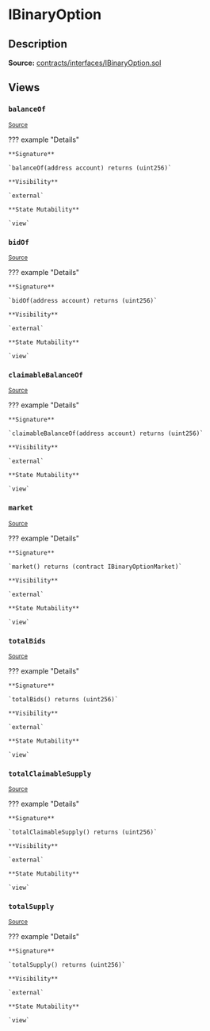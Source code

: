 # IBinaryOption

## Description

**Source:** [contracts/interfaces/IBinaryOption.sol](https://github.com/Synthetixio/synthetix/tree/v2.33.1/contracts/interfaces/IBinaryOption.sol)

## Views

### `balanceOf`

<sub>[Source](https://github.com/Synthetixio/synthetix/tree/v2.33.1/contracts/interfaces/IBinaryOption.sol#L17)</sub>

??? example "Details"

    **Signature**

    `balanceOf(address account) returns (uint256)`

    **Visibility**

    `external`

    **State Mutability**

    `view`

### `bidOf`

<sub>[Source](https://github.com/Synthetixio/synthetix/tree/v2.33.1/contracts/interfaces/IBinaryOption.sol#L13)</sub>

??? example "Details"

    **Signature**

    `bidOf(address account) returns (uint256)`

    **Visibility**

    `external`

    **State Mutability**

    `view`

### `claimableBalanceOf`

<sub>[Source](https://github.com/Synthetixio/synthetix/tree/v2.33.1/contracts/interfaces/IBinaryOption.sol#L21)</sub>

??? example "Details"

    **Signature**

    `claimableBalanceOf(address account) returns (uint256)`

    **Visibility**

    `external`

    **State Mutability**

    `view`

### `market`

<sub>[Source](https://github.com/Synthetixio/synthetix/tree/v2.33.1/contracts/interfaces/IBinaryOption.sol#L11)</sub>

??? example "Details"

    **Signature**

    `market() returns (contract IBinaryOptionMarket)`

    **Visibility**

    `external`

    **State Mutability**

    `view`

### `totalBids`

<sub>[Source](https://github.com/Synthetixio/synthetix/tree/v2.33.1/contracts/interfaces/IBinaryOption.sol#L15)</sub>

??? example "Details"

    **Signature**

    `totalBids() returns (uint256)`

    **Visibility**

    `external`

    **State Mutability**

    `view`

### `totalClaimableSupply`

<sub>[Source](https://github.com/Synthetixio/synthetix/tree/v2.33.1/contracts/interfaces/IBinaryOption.sol#L23)</sub>

??? example "Details"

    **Signature**

    `totalClaimableSupply() returns (uint256)`

    **Visibility**

    `external`

    **State Mutability**

    `view`

### `totalSupply`

<sub>[Source](https://github.com/Synthetixio/synthetix/tree/v2.33.1/contracts/interfaces/IBinaryOption.sol#L19)</sub>

??? example "Details"

    **Signature**

    `totalSupply() returns (uint256)`

    **Visibility**

    `external`

    **State Mutability**

    `view`
